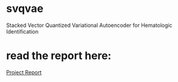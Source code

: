 # svqvae
Stacked Vector Quantized Variational Autoencoder for Hematologic Identification

# read the report here:

[Project Report](https://www.overleaf.com/read/hffbtwfdxmvq#185803)
